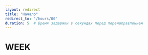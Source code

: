 ```yaml
---
layout: redirect
title: "Начало"
redirect_to: "/hours/00"
duration: 5  # Время задержки в секундах перед перенаправлением
---
```


<!-- Содержимое страницы -->
<div class="centered-content">
    <h1>WEEK</h1>
</div>
